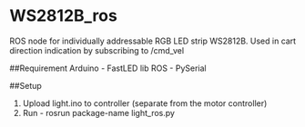 # WS2812B_ros
ROS node for individually addressable RGB LED strip WS2812B. Used in cart direction indication by subscribing to /cmd_vel

##Requirement
Arduino - FastLED lib
ROS - PySerial

##Setup
1. Upload light.ino to controller (separate from the motor controller)
2. Run - rosrun package-name light_ros.py
